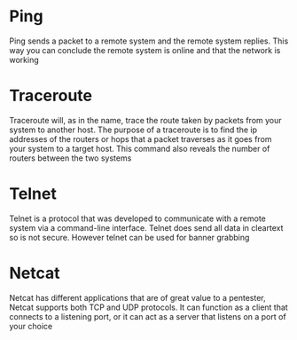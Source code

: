# Ping
Ping sends a packet to a remote system and the remote system replies. This way you can conclude the remote system is online and that the network is working
# Traceroute
Traceroute will, as in the name, trace the route taken by packets from your system to another host. The purpose of a traceroute is to find the ip addresses of the routers or hops that a packet traverses as it goes from your system to a target host. This command also reveals the number of routers between the two systems
# Telnet
Telnet is a protocol that was developed to communicate with a remote system via a command-line interface. Telnet does send all data in cleartext so is not secure. However telnet can be used for banner grabbing
# Netcat
Netcat has different applications that are of great value to a pentester, Netcat supports both TCP and UDP protocols. It can function as a client that connects to a listening port, or it can act as a server that listens on a port of your choice